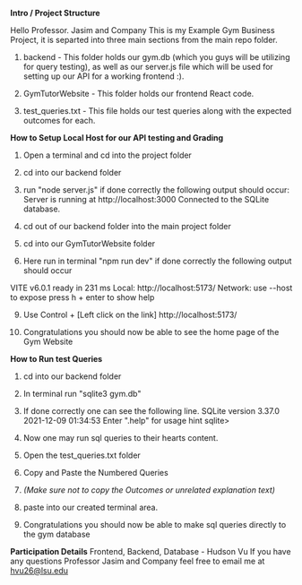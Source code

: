 **Intro / Project Structure**

Hello Professor. Jasim and Company 
This is my Example Gym Business Project, it is separted into three main sections from the main repo folder.

1. backend - This folder holds our gym.db (which you guys will be utilizing for query testing), as well as our server.js file which will be used for setting up our API for a working frontend :).

2. GymTutorWebsite - This folder holds our frontend React code.

3. test_queries.txt - This file holds our test queries along with the expected outcomes for each.


**How to Setup Local Host for our API testing and Grading**
1. Open a terminal and cd into the project folder

2. cd into our backend folder
  
4. run "node server.js"
   if done correctly the following output should occur:
   Server is running at http://localhost:3000
   Connected to the SQLite database.

5. cd out of our backend folder into the main project folder
   
7.  cd into our GymTutorWebsite folder

8. Here run in terminal "npm run dev"
  if done correctly the following output should occur

  VITE v6.0.1  ready in 231 ms
  Local:   http://localhost:5173/
  Network: use --host to expose
  press h + enter to show help

9. Use Control + [Left click on the link] http://localhost:5173/

10. Congratulations you should now be able to see the home page of the Gym Website

**How to Run test Queries**

1. cd into our backend folder

2. In terminal run "sqlite3 gym.db"

3. If done correctly one can see the following line.
  SQLite version 3.37.0 2021-12-09 01:34:53
  Enter ".help" for usage hint
  sqlite>

4. Now one may run sql queries to their hearts content.

5. Open the test_queries.txt folder

6. Copy and Paste the Numbered Queries
7. *(Make sure not to copy the Outcomes or unrelated explanation text)*

8. paste into our created terminal area.

9. Congratulations you should now be able to make sql queries directly to the gym database

**Participation Details**
Frontend, Backend, Database - Hudson Vu
If you have any questions Professor Jasim and Company feel free to email me at hvu26@lsu.edu
